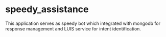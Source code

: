 # speedy_assistance
This application serves as speedy bot which integrated with mongodb for response management and LUIS service for intent identification.
